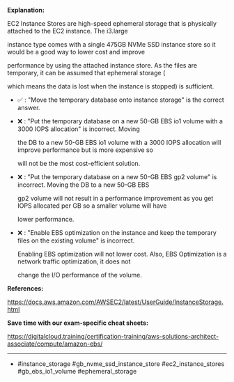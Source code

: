 **Explanation:**

EC2 Instance Stores are high-speed ephemeral storage that is physically attached to the EC2 instance. The i3.large

instance type comes with a single 475GB NVMe SSD instance store so it would be a good way to lower cost and improve

performance by using the attached instance store. As the files are temporary, it can be assumed that ephemeral storage (

which means the data is lost when the instance is stopped) is sufficient.

- ✅ :  "Move the temporary database onto instance storage" is the correct answer.

- ❌ :  "Put the temporary database on a new 50-GB EBS io1 volume with a 3000 IOPS allocation" is incorrect. Moving

  the DB to a new 50-GB EBS io1 volume with a 3000 IOPS allocation will improve performance but is more expensive so

  will not be the most cost-efficient solution.

- ❌ :  "Put the temporary database on a new 50-GB EBS gp2 volume" is incorrect. Moving the DB to a new 50-GB EBS

  gp2 volume will not result in a performance improvement as you get IOPS allocated per GB so a smaller volume will have

  lower performance.

- ❌ :  "Enable EBS optimization on the instance and keep the temporary files on the existing volume" is incorrect.

  Enabling EBS optimization will not lower cost. Also, EBS Optimization is a network traffic optimization, it does not

  change the I/O performance of the volume.

**References:**

<https://docs.aws.amazon.com/AWSEC2/latest/UserGuide/InstanceStorage.html>

**Save time with our exam-specific cheat sheets:**

<https://digitalcloud.training/certification-training/aws-solutions-architect-associate/compute/amazon-ebs/>

----

- #instance_storage #gb_nvme_ssd_instance_store #ec2_instance_stores #gb_ebs_io1_volume #ephemeral_storage

